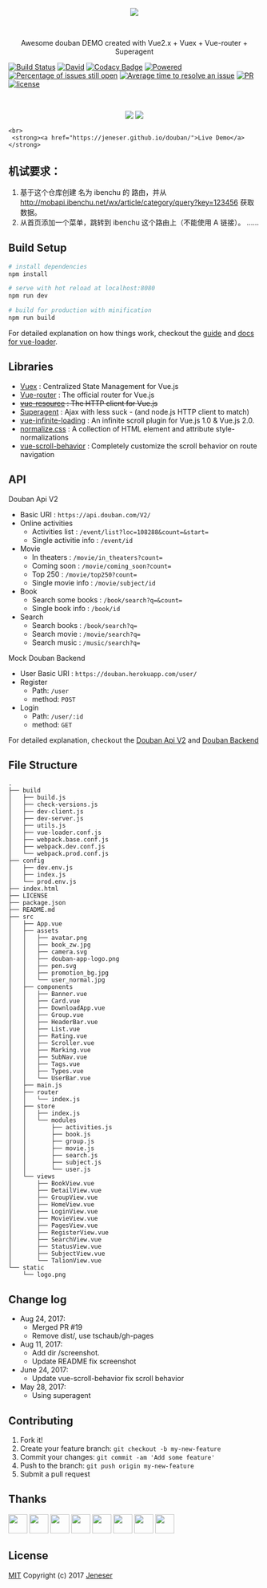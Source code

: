 <p align="center">
	<img src="./screenshot/douban_logo.png">
</p>

<br>

<p align="center">
Awesome douban DEMO created with Vue2.x + Vuex + Vue-router + Superagent
</p>

<p align="center">

[![Build Status](https://travis-ci.org/jeneser/douban.svg?branch=master)](https://travis-ci.org/jeneser/douban) [![David](https://img.shields.io/david/expressjs/express.svg?style=flat-square)](https://github.com/jeneser/douban) [![Codacy Badge](https://api.codacy.com/project/badge/Grade/aa2dd7f4191546258edf6e55464d1962)](https://www.codacy.com/app/jeneser/douban?utm_source=github.com&amp;utm_medium=referral&amp;utm_content=jeneser/douban&amp;utm_campaign=Badge_Grade) [![Powered](https://img.shields.io/badge/Powered%20by-vue2%2B-brightgreen.svg)](https://github.com/vuejs/vue) [![Percentage of issues still open](http://isitmaintained.com/badge/open/jeneser/douban.svg)](http://isitmaintained.com/project/jeneser/douban "Percentage of issues still open") [![Average time to resolve an issue](http://isitmaintained.com/badge/resolution/jeneser/douban.svg)](http://isitmaintained.com/project/jeneser/douban "Average time to resolve an issue") [![PR](https://img.shields.io/badge/PR-welcome-brightgreen.svg)](https://github.com/jeneser/douban/pulls) [![license](https://img.shields.io/badge/license-MIT-brightgreen.svg)](https://github.com/jeneser/douban/blob/master/LICENSE)

</p>
<br>

<p align="center">
    <img src="./screenshot/douban_home.gif" >
    <img src="./screenshot/douban_movie.gif" >
   
    <br>
	 <strong><a href="https://jeneser.github.io/douban/">Live Demo</a></strong>
</p>

## 机试要求：

1. 基于这个仓库创建 名为 ibenchu 的 路由，并从 http://mobapi.ibenchu.net/wx/article/category/query?key=123456 获取数据。
2. 从首页添加一个菜单，跳转到 ibenchu 这个路由上（不能使用 A 链接）。
......


## Build Setup

``` bash
# install dependencies
npm install

# serve with hot reload at localhost:8080
npm run dev

# build for production with minification
npm run build

```

For detailed explanation on how things work, checkout the [guide](http://vuejs-templates.github.io/webpack/) and [docs for vue-loader](http://vuejs.github.io/vue-loader).

## Libraries

- [Vuex](https://vuex.vuejs.org) : Centralized State Management for Vue.js
- [Vue-router](http://router.vuejs.org/) : The official router for Vue.js
- ~~[vue-resource](https://github.com/pagekit/vue-resource) : The HTTP client for Vue.js~~
- [Superagent](https://github.com/visionmedia/superagent) : Ajax with less suck - (and node.js HTTP client to match)
- [vue-infinite-loading](https://github.com/PeachScript/vue-infinite-loading) : An infinite scroll plugin for Vue.js 1.0 & Vue.js 2.0.
- [normalize.css](https://github.com/necolas/normalize.css) :  A collection of HTML element and attribute style-normalizations
- [vue-scroll-behavior](https://www.npmjs.com/package/vue-scroll-behavior) :  Completely customize the scroll behavior on route navigation

## API

Douban Api V2
- Basic URI : `https://api.douban.com/V2/`
- Online activities
  - Activities list : `/event/list?loc=108288&count=&start=`
  - Single activitie info : `/event/id`
- Movie
  - In theaters : `/movie/in_theaters?count=`
  - Coming soon : `/movie/coming_soon?count=`
  - Top 250 : `/movie/top250?count=`
  - Single movie info : `/movie/subject/id`
- Book
  - Search some books : `/book/search?q=&count=`
  - Single book info : `/book/id`
- Search
  - Search books : `/book/search?q=`
  - Search movie : `/movie/search?q=`
  - Search music : `/music/search?q=`

Mock Douban Backend
- User Basic URI : `https://douban.herokuapp.com/user/`
- Register
  - Path: `/user`
  - method: `POST`
- Login
  - Path: `/user/:id`
  - method: `GET`

For detailed explanation, checkout the [Douban Api V2](https://developers.douban.com/wiki/?title=api_v2) and [Douban Backend](https://github.com/jeneser/douban-backend)

## File Structure
```
.
├── build
│   ├── build.js
│   ├── check-versions.js
│   ├── dev-client.js
│   ├── dev-server.js
│   ├── utils.js
│   ├── vue-loader.conf.js
│   ├── webpack.base.conf.js
│   ├── webpack.dev.conf.js
│   └── webpack.prod.conf.js
├── config
│   ├── dev.env.js
│   ├── index.js
│   └── prod.env.js
├── index.html
├── LICENSE
├── package.json
├── README.md
├── src
│   ├── App.vue
│   ├── assets
│   │   ├── avatar.png
│   │   ├── book_zw.jpg
│   │   ├── camera.svg
│   │   ├── douban-app-logo.png
│   │   ├── pen.svg
│   │   ├── promotion_bg.jpg
│   │   └── user_normal.jpg
│   ├── components
│   │   ├── Banner.vue
│   │   ├── Card.vue
│   │   ├── DownloadApp.vue
│   │   ├── Group.vue
│   │   ├── HeaderBar.vue
│   │   ├── List.vue
│   │   ├── Rating.vue
│   │   ├── Scroller.vue
│   │   ├── Marking.vue
│   │   ├── SubNav.vue
│   │   ├── Tags.vue
│   │   ├── Types.vue
│   │   └── UserBar.vue
│   ├── main.js
│   ├── router
│   │   └── index.js
│   ├── store
│   │   ├── index.js
│   │   └── modules
│   │       ├── activities.js
│   │       ├── book.js
│   │       ├── group.js
│   │       ├── movie.js
│   │       ├── search.js
│   │       ├── subject.js
│   │       └── user.js
│   └── views
│       ├── BookView.vue
│       ├── DetailView.vue
│       ├── GroupView.vue
│       ├── HomeView.vue
│       ├── LoginView.vue
│       ├── MovieView.vue
│       ├── PagesView.vue
│       ├── RegisterView.vue
│       ├── SearchView.vue
│       ├── StatusView.vue
│       ├── SubjectView.vue
│       └── TalionView.vue
└── static
    └── logo.png
```

## Change log

- Aug 24, 2017:
  - Merged PR #19
  - Remove dist/, use tschaub/gh-pages
- Aug 11, 2017:
  - Add dir /screenshot.
  - Update README fix screenshot
- June 24, 2017:
  - Update vue-scroll-behavior fix scroll behavior
- May 28, 2017:
  - Using superagent

## Contributing

1. Fork it!
2. Create your feature branch: `git checkout -b my-new-feature`
3. Commit your changes: `git commit -am 'Add some feature'`
4. Push to the branch: `git push origin my-new-feature`
5. Submit a pull request

## Thanks

<a href="https://github.com/LIANGWEIBIAO" target="_blank"><img src="https://avatars2.githubusercontent.com/u/24608984?v=4&s=460" width="38px"></a> <a href="https://github.com/lizhanjie1314" target="_blank"><img src="https://avatars1.githubusercontent.com/u/15324887?v=4&s=460" width="38px"></a> <a href="https://github.com/fredshare" target="_blank"><img src="https://avatars3.githubusercontent.com/u/765082?v=4&s=460" width="38px"></a> <a href="https://github.com/Werb" target="_blank"><img src="https://avatars1.githubusercontent.com/u/12763277?v=4&s=460" width="38px"></a> <a href="https://github.com/jfliapp" target="_blank"><img src="https://avatars2.githubusercontent.com/u/27725921?v=4&s=460" width="38px"></a> <a href="https://github.com/bluestrings" target="_blank"><img src="https://avatars2.githubusercontent.com/u/6144152?v=4&s=460" width="38px"></a> <a href="https://github.com/silverpeng" target="_blank"><img src="https://avatars2.githubusercontent.com/u/25680922?v=4&s=460" width="38px"></a> <a href="https://github.com/KngZhi" target="_blank"><img src="https://avatars1.githubusercontent.com/u/11361147?v=4&s=460" width="38px"></a>

## License

[MIT](https://github.com/jeneser/douban/blob/master/LICENSE) Copyright (c) 2017 [Jeneser](https://jeneser.github.io/)
